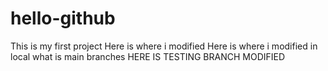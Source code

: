 # hello-github
This is my first project
Here is where i modified
Here is where i modified in local
what is main branches
HERE IS TESTING BRANCH MODIFIED
